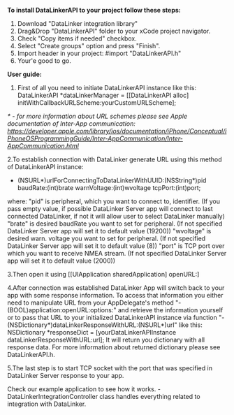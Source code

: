 **To install DataLinkerAPI to your project follow these steps:**

1. Download "DataLinker integration library"
3. Drag&Drop "DataLinkerAPI" folder to your xCode project navigator.
2. Check "Copy items if needed" checkbox.
3. Select "Create groups" option and press "Finish".
4. Import header in your project:
	#import "DataLinkerAPI.h"
5. Your'e good to go. 



**User guide:**

1. First of all you need to initiate DataLinkerAPI instance like this:
	DataLinkerAPI *dataLinkerManager = [[DataLinkerAPI alloc] initWithCallbackURLScheme:yourCustomURLScheme];

_* - for more information about URL schemes please see Apple documentation of Inter-App communication:
https://developer.apple.com/library/ios/documentation/iPhone/Conceptual/iPhoneOSProgrammingGuide/Inter-AppCommunication/Inter-AppCommunication.html_


2.To establish connection with DataLinker generate URL using this method of DataLinkerAPI instance:
- (NSURL*)urlForConnectingToDataLinkerWithUUID:(NSString*)pid 
				      baudRate:(int)brate
				   warnVoltage:(int)wvoltage 
				       tcpPort:(int)port;

where:
	"pid" is peripheral, which you want to connect to, identifier. (If you pass empty value, if possible DataLinker Server app will connect to last connected DataLinker, if not it will allow user to select DataLinker manually)
	"brate" is desired baudRate you want to set for peripheral. (If not specified DataLinker Server app will set it to default value (19200))
	"wvoltage" is desired warn. voltage you want to set for peripheral. (If not specified DataLinker Server app will set it to default value (8))
	"port" is TCP port over which you want to receive NMEA stream. (If not specified DataLinker Server app will set it to default value (2000))



3.Then open it using [[UIApplication sharedApplication] openURL:]



4.After connection was established DataLinker App will switch back to your app with some response information. To access that information you either need to manipulate URL from your AppDelegate's method "- (BOOL)application:openURL:options:" and retrieve the information yourself or to pass that URL to your initialized DataLinkerAPI instance via function "- (NSDictionary*)dataLinkerResponseWithURL:(NSURL*)url" like this:
	NSDictionary *responseDict = [yourDataLinkerAPIInstance dataLinkerResponseWithURL:url];
It will return you dictionary with all response data. For more information about returned dictionary please see DataLinkerAPI.h.

5.The last step is to start TCP socket with the port that was specified in DataLinker Server response to your app.


Check our example application to see how it works.
	- DataLinkerIntegrationController class handles everything related to integration with DataLinker.